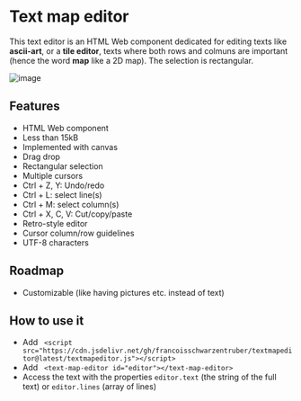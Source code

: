 # Text map editor

This text editor is an HTML Web component dedicated for editing texts like **ascii-art**, or a **tile editor**, texts where both rows and colmuns are important (hence the word **map** like a 2D map). The selection is rectangular.

![image](https://github.com/francoisschwarzentruber/textmapeditor/assets/43071857/dc4f0980-b20d-450f-9a4a-68b5fed6b4ee)

## Features

- HTML Web component
- Less than 15kB
- Implemented with canvas
- Drag drop
- Rectangular selection
- Multiple cursors
- Ctrl + Z, Y: Undo/redo
- Ctrl + L: select line(s)
- Ctrl + M: select column(s)
- Ctrl + X, C, V: Cut/copy/paste
- Retro-style editor
- Cursor column/row guidelines
- UTF-8 characters

## Roadmap
- Customizable (like having pictures etc. instead of text)

## How to use it

- Add ` <script src="https://cdn.jsdelivr.net/gh/francoisschwarzentruber/textmapeditor@latest/textmapeditor.js"></script>`
- Add ` <text-map-editor id="editor"></text-map-editor>`
- Access the text with the properties `editor.text` (the string of the full text) or `editor.lines` (array of lines)
